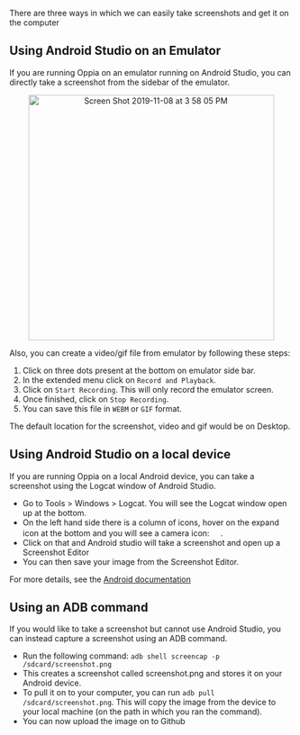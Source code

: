 There are three ways in which we can easily take screenshots and get it on the computer

## Using Android Studio on an Emulator
If you are running Oppia on an emulator running on Android Studio, you can directly take a screenshot from the sidebar of the emulator.
<p align="center">
<img width="436" alt="Screen Shot 2019-11-08 at 3 58 05 PM" src="https://user-images.githubusercontent.com/11780495/68518631-a1dd8300-0241-11ea-9186-8315a0f1e5e0.png">
</p>

Also, you can create a video/gif file from emulator by following these steps:
1. Click on three dots present at the bottom on emulator side bar.
2. In the extended menu click on `Record and Playback`.
3. Click on `Start Recording`. This will only record the emulator screen.
4. Once finished, click on `Stop Recording`.
5. You can save this file in `WEBM` or `GIF` format.

The default location for the screenshot, video and gif would be on Desktop.

## Using Android Studio on a local device
If you are running Oppia on a local Android device, you can take a screenshot using the Logcat window of Android Studio. 
* Go to Tools > Windows > Logcat. You will see the Logcat window open up at the bottom.
* On the left hand side there is a column of icons, hover on the expand icon at the bottom and you will see a camera icon: <img width="16" src="https://user-images.githubusercontent.com/11780495/68518784-71e2af80-0242-11ea-9ce4-81702ddadb48.png">.
* Click on that and Android studio will take a screenshot and open up a Screenshot Editor
* You can then save your image from the Screenshot Editor.

For more details, see the [Android documentation](https://developer.android.com/studio/debug/am-screenshot)

## Using an ADB command
If you would like to take a screenshot but cannot use Android Studio, you can instead capture a screenshot using an ADB command.
* Run the following command: `adb shell screencap -p /sdcard/screenshot.png`
* This creates a screenshot called screenshot.png and stores it on your Android device.
* To pull it on to your computer, you can run `adb pull /sdcard/screenshot.png`. This will copy the image from the device to your local machine (on the path in which you ran the command).
* You can now upload the image on to Github